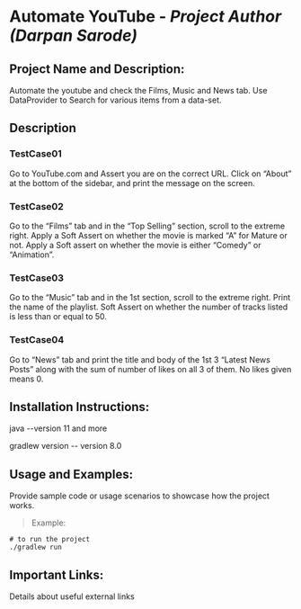 # Automate YouTube - _Project Author (Darpan Sarode)_

## Project Name and Description:
Automate the youtube and check the Films, Music and News tab. Use DataProvider to Search for various items from a data-set.

## Description
### TestCase01
Go to YouTube.com and Assert you are on the correct URL. Click on “About” at the bottom of the sidebar, and print the message on the screen.

### TestCase02
Go to the “Films” tab and in the “Top Selling” section, scroll to the extreme right. Apply a Soft Assert on whether the movie is marked “A” for Mature or not. Apply a Soft assert on whether the movie is either “Comedy” or “Animation”.


### TestCase03
Go to the “Music” tab and in the 1st section, scroll to the extreme right. Print the name of the playlist. Soft Assert on whether the number of tracks listed is less than or equal to 50.

### TestCase04
Go to “News” tab and print the title and body of the 1st 3 “Latest News Posts” along with the sum of number of likes on all 3 of them. No likes given means 0.

## Installation Instructions:
java --version 11 and more

gradlew version -- version 8.0


## Usage and Examples:
Provide sample code or usage scenarios to showcase how the project works.
> Example:
```
# to run the project
./gradlew run
```

## Important Links:
Details about useful external links
 
